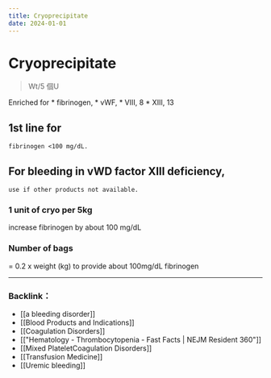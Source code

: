 ```yaml
---
title: Cryoprecipitate
date: 2024-01-01
---
```


# Cryoprecipitate

> Wt/5 個U

Enriched for
	* fibrinogen,
	* vWF,
	* VIII, 8
	* XIII, 13

## 1st line for
	fibrinogen <100 mg/dL.

## For bleeding in vWD factor XIII deficiency,
	use if other products not available.

### 1 unit of cryo per 5kg
increase fibrinogen by about 100 mg/dL

### Number of bags
= 0.2 x weight (kg) to provide about 100mg/dL fibrinogen

---

### Backlink：

- [[a bleeding disorder]]
- [[Blood Products and Indications]]
- [[Coagulation Disorders]]
- [["Hematology - Thrombocytopenia - Fast Facts | NEJM Resident 360"]]
- [[Mixed PlateletCoagulation Disorders]]
- [[Transfusion Medicine]]
- [[Uremic bleeding]]
